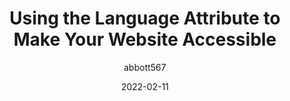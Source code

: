 ---
author: abbott567
date: 2022-02-11
tags:
  - accessibility
  - localization
  - internationalization
target_url: https://www.craigabbott.co.uk/blog/using-the-language-attribute-to-make-your-website-accessible
title: Using the Language Attribute to Make Your Website Accessible
---